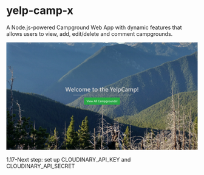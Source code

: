 # yelp-camp-x
A Node.js-powered Campground Web App with dynamic features that allows users to view, add, edit/delete and comment campgrounds. 

![screenshot](./views/img/screenshot.png)

1.17-Next step: set up CLOUDINARY_API_KEY and CLOUDINARY_API_SECRET